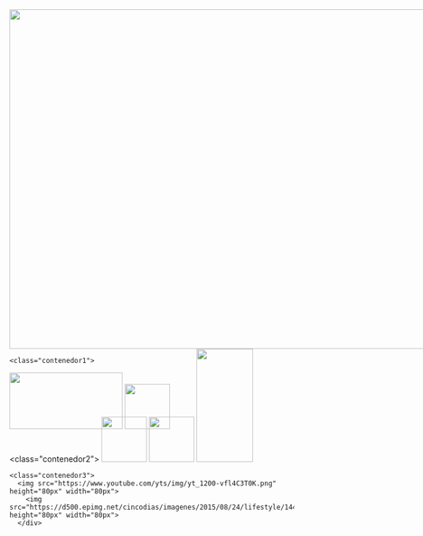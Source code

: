 <html>
  <head>
    <tittle></tittle>
 <style>
   .contenedor{
   text-aling: center;
   background: Image;
   border: 2px;
   height: 600px;
   width: 1000px;
   float: left;
   }
    .contenedor1{
   text-aling: center;
   background: whrite;
   border: 2px solid black;
   height: 300px;
   width: 250px;
   float: left;
   }
    .contenedor2{
   text-aling: center;
   background: whrite;
   border: 2px solid black;
   height: 300px;
   width: 250px;
   float: left;
   }
    .contenedor3{
   text-aling: center;
   background: whrite;
   border: 2px solid black;
   height: 300px;
   width: 250px;
   float: left;
   }
    </style>
  </head>
  <body>
    <div class="contenedor">
        <img src="https://image.freepik.com/foto-gratis/viejo-grunge-fondo-negro-gris_74190-2032.jpg" height="600" width="1000">
   
    <class="contenedor1">
  <img src="https://66.media.tumblr.com/958c5daab6054c651fe26cc5f741ce02/tumblr_mhg36htcr61qhr3m2o1_400.jpg" height="100px" width="200px">
<img src="https://images.immediate.co.uk/volatile/sites/3/2017/06/97418.jpg?quality=90&resize=620,413" height="80px" width="80px">
   </div>
   
  <class="contenedor2">
  <img src="https://static.wixstatic.com/media/b6812f_1e68766f2ff44bae9f3df342675f6204~mv2.png" height="80px" width="80px"> 
  <img src="https://www.facebook.com/images/fb_icon_325x325.png" height="80px" width="80px"> 
  <img src="https://cdn.images.express.co.uk/img/dynamic/59/590x/Gmail-Hotmail-and-Yahoo-How-to-set-up-a-FREE-email-account-Are-all-emails-free-1003636.jpg?r=1534326633778" height="200px" width="100px">
   </div>
  
    <class="contenedor3">
      <img src="https://www.youtube.com/yts/img/yt_1200-vfl4C3T0K.png" height="80px" width="80px">
        <img src="https://d500.epimg.net/cincodias/imagenes/2015/08/24/lifestyle/1440420274_400517_1440420311_noticia_normal.jpg" height="80px" width="80px">
      </div>
    
